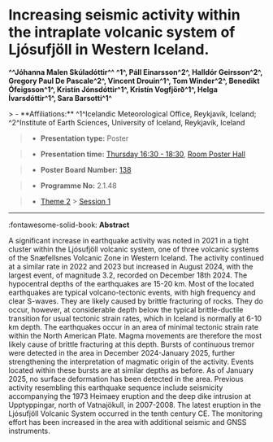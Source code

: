# Increasing seismic activity within the intraplate volcanic system of Ljósufjöll in Western Iceland.

**^^Jóhanna Malen Skúladóttir^^ ^1^, Páll Einarsson^2^, Halldór Geirsson^2^, Gregory Paul De Pascale^2^, Vincent Drouin^1^, Tom Winder^2^, Benedikt Ófeigsson^1^, Kristín Jónsdóttir^1^, Kristín Vogfjörð^1^, Helga Ívarsdóttir^1^, Sara Barsotti^1^**

<!-- more -->> - **Affiliations:** ^1^Icelandic Meteorological Office, Reykjavík, Iceland; ^2^Institute of Earth Sciences, University of Iceland, Reykjavík, Iceland

> - **Presentation type:** Poster

> - **Presentation time:** [Thursday 16:30 - 18:30](../sessions_comparison.md#__tabbed_3_6), [Room Poster Hall](../maps_venue.md#__tabbed_1_1)

> - **Poster Board Number:** [138](../map_poster_boards.md#thursday)

> - **Programme No:** 2.1.48

> - [Theme 2](../theme2.md) > [Session 1](../sessions/session-2-1.md)

--- 

:fontawesome-solid-book: **Abstract**

A significant increase in earthquake activity was noted in 2021 in a tight cluster within the Ljósufjöll volcanic system, one of three volcanic systems of the Snæfellsnes Volcanic Zone in Western Iceland. The activity continued at a similar rate in 2022 and 2023 but increased in August 2024, with the largest event, of magnitude 3.2, recorded on December 18th 2024. The hypocentral depths of the earthquakes are 15-20 km. Most of the located earthquakes are typical volcano-tectonic events, with high frequency and clear S-waves. They are likely caused by brittle fracturing of rocks. They do occur, however, at considerable depth below the typical brittle-ductile transition for usual tectonic strain rates, which in Iceland is normally at 6-10 km depth. The earthquakes occur in an area of minimal tectonic strain rate within the North American Plate. Magma movements are therefore the most likely cause of brittle fracturing at this depth. Bursts of continuous tremor were detected in the area in December 2024-January 2025, further strengthening the interpretation of magmatic origin of the activity. Events located within these bursts are at similar depths as before. As of January 2025, no surface deformation has been detected in the area. Previous activity resembling this earthquake sequence include seismicity accompanying the 1973 Heimaey eruption and the deep dike intrusion at Upptyppingar, north of Vatnajökull, in 2007-2008. The latest eruption in the Ljósufjöll Volcanic System occurred in the tenth century CE. The monitoring effort has been increased in the area with additional seismic and GNSS instruments.


